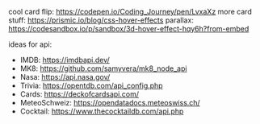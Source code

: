 cool card flip: https://codepen.io/Coding_Journey/pen/LvxaXz
more card stuff: https://prismic.io/blog/css-hover-effects
parallax: https://codesandbox.io/p/sandbox/3d-hover-effect-hqy6h?from-embed


ideas for api: 
- IMDB: https://imdbapi.dev/ 
- MK8: https://github.com/samyvera/mk8_node_api
- Nasa: https://api.nasa.gov/
- Trivia: https://opentdb.com/api_config.php
- Cards: https://deckofcardsapi.com/
- MeteoSchweiz: https://opendatadocs.meteoswiss.ch/
- Cocktail: https://www.thecocktaildb.com/api.php